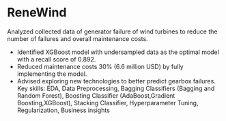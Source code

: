 # ReneWind
Analyzed collected data of generator failure of wind turbines to reduce the number of failures and overall maintenance costs.
* Identified XGBoost model with undersampled data as the optimal model with a recall score of 0.892.
* Reduced maintenance costs 30% (6.6 million USD) by fully implementing the model.
* Advised exploring new technologies to better predict gearbox failures.
Key skills: EDA, Data Preprocessing, Bagging Classifiers (Bagging and Random Forest), Boosting Classifier (AdaBoost,Gradient Boosting,XGBoost), Stacking Classifier, Hyperparameter Tuning, Regularization, Business insights
